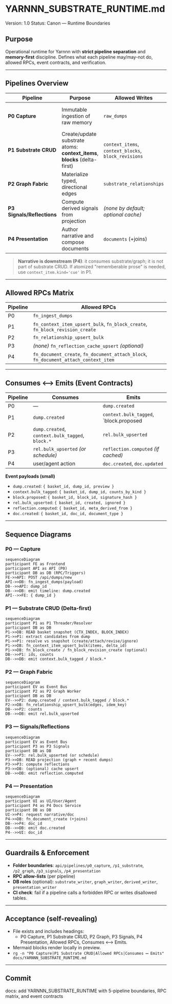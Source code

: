 # YARNNN_SUBSTRATE_RUNTIME.md
Version: 1.0
Status: Canon — Runtime Boundaries

## Purpose
Operational runtime for Yarnnn with **strict pipeline separation** and **memory-first** discipline. Defines what each pipeline may/may-not do, allowed RPCs, event contracts, and verification.

---

## Pipelines Overview

| Pipeline | Purpose | Allowed Writes | Disallowed | Emits |
|---|---|---|---|---|
| **P0 Capture** | Immutable ingestion of raw memory | `raw_dumps` | context_items, blocks, relationships, reflections, docs | `dump.created` |
| **P1 Substrate CRUD** | Create/update substrate atoms: **context_items**, **blocks** (delta-first) | `context_items`, `context_blocks`, `block_revisions` | relationships, reflections, docs | `context.bulk_tagged`, `block.proposed|accepted|revised` |
| **P2 Graph Fabric** | Materialize typed, directional edges | `substrate_relationships` | substrate writes, reflections, docs | `rel.bulk_upserted` |
| **P3 Signals/Reflections** | Compute derived signals from projection | *(none by default; optional cache)* | substrate/graph/doc writes | `reflection.computed` (if cached) |
| **P4 Presentation** | Author narrative and compose documents | `documents` (+joins) | substrate/graph writes | `doc.created|updated` |

> **Narrative is downstream (P4)**: it consumes substrate/graph; it is not part of substrate CRUD. If atomized "rememberable prose" is needed, use `context_item.kind='cue'` in P1.

---

## Allowed RPCs Matrix

| Pipeline | Allowed RPCs |
|---|---|
| P0 | `fn_ingest_dumps` |
| P1 | `fn_context_item_upsert_bulk`, `fn_block_create`, `fn_block_revision_create` |
| P2 | `fn_relationship_upsert_bulk` |
| P3 | *(none)* `fn_reflection_cache_upsert` *(optional)* |
| P4 | `fn_document_create`, `fn_document_attach_block`, `fn_document_attach_context_item` |

---

## Consumes ⟷ Emits (Event Contracts)

| Pipeline | Consumes | Emits |
|---|---|---|
| P0 | — | `dump.created` |
| P1 | `dump.created` | `context.bulk_tagged`, `block.proposed|accepted|revised` |
| P2 | `dump.created`, `context.bulk_tagged`, `block.*` | `rel.bulk_upserted` |
| P3 | `rel.bulk_upserted` *(or schedule)* | `reflection.computed` *(if cached)* |
| P4 | user/agent action | `doc.created`, `doc.updated` |

**Event payloads (small)**  
- `dump.created`: `{ basket_id, dump_id, preview }`  
- `context.bulk_tagged`: `{ basket_id, dump_id, counts_by_kind }`  
- `block.proposed`: `{ basket_id, block_id, signature_hash }`  
- `rel.bulk_upserted`: `{ basket_id, created, ignored }`  
- `reflection.computed`: `{ basket_id, meta_derived_from }`  
- `doc.created`: `{ basket_id, doc_id, document_type }`

---

## Sequence Diagrams

### P0 — Capture
```mermaid
sequenceDiagram
participant FE as Frontend
participant API as API (P0)
participant DB as DB (RPC/Triggers)
FE->>API: POST /api/dumps/new
API->>DB: fn_ingest_dumps(payload)
DB-->>API: dump_id
DB-->>DB: emit timeline: dump.created
API-->>FE: { dump_id }
```

### P1 — Substrate CRUD (Delta-first)
```mermaid
sequenceDiagram
participant P1 as P1 Threader/Resolver
participant DB as DB
P1->>DB: READ basket snapshot (CTX_INDEX, BLOCK_INDEX)
P1->>P1: extract candidates from dump
P1->>P1: resolve vs snapshot (create/attach/revise/ignore)
P1->>DB: fn_context_item_upsert_bulk(items, delta_id)
P1->>DB: fn_block_create / fn_block_revision_create (optional)
DB-->>P1: ids, counts
DB-->>DB: emit context.bulk_tagged / block.*
```

### P2 — Graph Fabric
```mermaid
sequenceDiagram
participant EV as Event Bus
participant P2 as P2 Graph Worker
participant DB as DB
EV-->>P2: dump.created / context.bulk_tagged / block.*
P2->>DB: fn_relationship_upsert_bulk(edges, idem_key)
DB-->>P2: counts
DB-->>DB: emit rel.bulk_upserted
```

### P3 — Signals/Reflections
```mermaid
sequenceDiagram
participant EV as Event Bus
participant P3 as P3 Signals
participant DB as DB
EV-->>P3: rel.bulk_upserted (or schedule)
P3->>DB: READ projection (graph + recent dumps)
P3->>P3: compute reflections
P3->>DB: (optional) cache upsert
DB-->>DB: emit reflection.computed
```

### P4 — Presentation
```mermaid
sequenceDiagram
participant UI as UI/User/Agent
participant P4 as P4 Docs Service
participant DB as DB
UI->>P4: request narrative/doc
P4->>DB: fn_document_create (+joins)
DB-->>P4: doc_id
DB-->>DB: emit doc.created
P4-->>UI: doc_id
```

---

## Guardrails & Enforcement
- **Folder boundaries**: `api/pipelines/p0_capture`, `/p1_substrate`, `/p2_graph`, `/p3_signals`, `/p4_presentation`
- **RPC allow-lists** (per pipeline)
- **DB roles** (optional): `substrate_writer`, `graph_writer`, `derived_writer`, `presentation_writer`
- **CI check**: fail if a pipeline calls a forbidden RPC or writes disallowed tables.

---

## Acceptance (self-revealing)
- File exists and includes headings:
  - P0 Capture, P1 Substrate CRUD, P2 Graph, P3 Signals, P4 Presentation, Allowed RPCs, Consumes ⟷ Emits.
- Mermaid blocks render locally in preview.
- `rg -n "P0 Capture|P1 Substrate CRUD|Allowed RPCs|Consumes ⟷ Emits" docs/YARNNN_SUBSTRATE_RUNTIME.md`

---

## Commit
docs: add YARNNN_SUBSTRATE_RUNTIME with 5-pipeline boundaries, RPC matrix, and event contracts